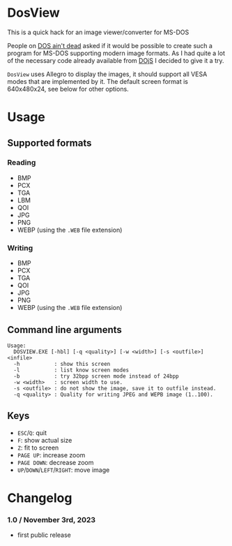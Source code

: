 # DosView
This is a quick hack for an image viewer/converter for MS-DOS

People on [DOS ain't dead](https://www.bttr-software.de/forum/forum_entry.php?id=20792) asked if it would be possible to create such a program for MS-DOS supporting modern image formats. As I had quite a lot of the necessary code already available from [DOjS](https://github.com/SuperIlu/DOjS) I decided to give it a try.

`DosView` uses Allegro to display the images, it should support all VESA modes that are implemented by it.
The default screen format is 640x480x24, see below for other options.

# Usage

## Supported formats
### Reading
- BMP
- PCX
- TGA
- LBM
- QOI
- JPG
- PNG
- WEBP (using the `.WEB` file extension)

### Writing
- BMP
- PCX
- TGA
- QOI
- JPG
- PNG
- WEBP (using the `.WEB` file extension)

## Command line arguments
```
Usage:
  DOSVIEW.EXE [-hbl] [-q <quality>] [-w <width>] [-s <outfile>] <infile>
  -h           : show this screen
  -l           : list know screen modes
  -b           : try 32bpp screen mode instead of 24bpp
  -w <width>   : screen width to use.
  -s <outfile> : do not show the image, save it to outfile instead.
  -q <quality> : Quality for writing JPEG and WEPB image (1..100).
```

## Keys
- `ESC`/`Q`: quit
- `F`: show actual size
- `Z`: fit to screen
- `PAGE UP`: increase zoom
- `PAGE DOWN`: decrease zoom
- `UP`/`DOWN`/`LEFT`/`RIGHT`: move image

# Changelog
### 1.0 / November 3rd, 2023
* first public release
